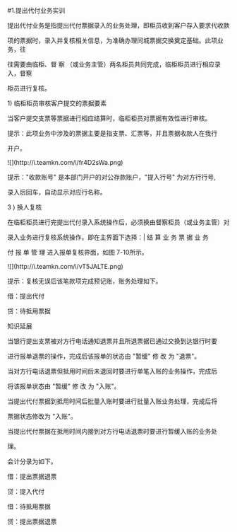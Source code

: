 #1.提出代付业务实训
<p>提出代付业务是指提出代付票据录入的业务处理，即柜员收到客户存入要求代收款 </p>
    <p>项的票据时，录入并复核相关信息，为准确办理同城票据交换奠定基础。此项业务，往 </p>
    <p>往需要由临柜、督 察 （或业务主管）两名柜员共同完成，临柜柜员进行相应录入，督察 </p>
    <p>柜员进行复核。 </p>
    <p> 1) 临柜柜员审核客户提交的票据要素 </p>
    <p> 当客户提交支票等票据进行相应结算时，临柜柜员对票据有效性进行审核。 </p>
    <p> 提示：此项业务中涉及的票据主要是指支票、汇票等，并且票据收款人在我行 </p>
    <p>开户。 </p>
    <p>![](http://i.teamkn.com/i/fr4D2sWa.png)</p>
    <p>提示：&quot;收款账号&quot; 是本部门开户的对公存款账户，&quot;提入行号&quot; 为对方行行号, </p>
    <p>录入后回车，自动显示对应行名称。 </p>
    <p>3 ) 换人复核 </p>
    <p> 在临柜柜员进行完提出代付录入系统操作后，必须换由督察柜员（或业务主管）对 </p>
    <p>录入业务进行复核系统操作。即在主界面下选择：| 结 算 业 务 票 据 业 务 </p>
    <p>付    报   单    管    理   进入报单复核界面，如图 7-10所示。 </p>
    <p>![](http://i.teamkn.com/i/vT5JALTE.png)</p>
    <p> 提示：复核无误后该笔款项完成预记账，账务处理如下。 </p>
    <p> 借：提出代付 </p>
    <p> 贷：待抵用票据 </p>
    <p> 知识延展 </p>
    <p> 当银行提出支票被对方行电话通知退票并且所退票据已通过交换到达银行时要 </p>
    <p> 进行报单退票的操作，完成后该报单的状态由 &quot;暂缓&quot; 修 改 为 &quot;退票&quot;。 </p>
    <p> 当对方行电话退票但抵用时间后未退回时要进行单笔入账的业务操作，完成后 </p>
    <p> 将该报单状态由 &quot;暂缓&quot; 修 改 为 &quot;入账&quot;。 </p>
    <p> 当提出代付票据到抵用时间后批量入账时要进行批量入账业务处理，完成后将 </p>
    <p> 票据状态修改为 &quot;入账&quot;。 </p>
    <p> 当提出代付票据在抵用时间内接到对方行电话退票时要进行暂缓入账的业务处 </p>
    <p> 理。</p>
    <p>会计分录为如下。 </p>
    <p> 借：提出票据退票 </p>
    <p> 贷：提入代付 </p>
    <p> 借：待抵用票据 </p>
    <p> 贷：提出票据退票 </p>